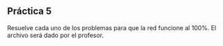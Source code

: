 ## Práctica 5

Resuelve cada uno de los problemas para que la red funcione al 100%. El archivo será dado por el profesor.
